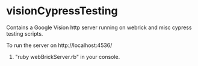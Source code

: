 # visionCypressTesting
Contains a Google Vision http server running on webrick and misc cypress testing scripts.

To run the server on http://localhost:4536/
1. "ruby webBrickServer.rb" in your console.
